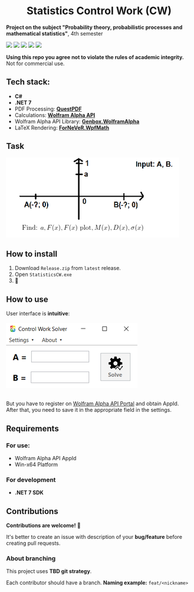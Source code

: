 <h1 align="center">Statistics Control Work (CW)</h1>

**Project on the subject "Probability theory, probabilistic processes and mathematical statistics"**, 4th semester<br>

![](https://img.shields.io/github/actions/workflow/status/xairaven/StatisticsCW/dotnet-desktop.yml?style=plastic)
![](https://img.shields.io/github/v/release/xairaven/StatisticsCW?style=plastic)
![](https://img.shields.io/github/commit-activity/m/xairaven/StatisticsCW?style=plastic)
![](https://img.shields.io/github/license/xairaven/StatisticsCW?style=plastic)
![](https://img.shields.io/github/issues/xairaven/StatisticsCW?style=plastic)

**Using this repo you agree not to violate the rules of academic integrity.**
Not for commercial use.

<h2>Tech stack:</h2>

- **C#**
- **.NET 7**
- PDF Processing: **[QuestPDF](https://www.nuget.org/packages/QuestPDF)**
- Calculations: **[Wolfram Alpha API](https://products.wolframalpha.com/api/)**
- Wolfram Alpha API Library: **[Genbox.WolframAlpha](https://github.com/Genbox/WolframAlpha)**
- LaTeX Rendering: **[ForNeVeR.WpfMath](https://github.com/ForNeVeR/xaml-math)**

<h2>Task</h2>
<img src="Readme/Task.png" alt="Task">

<h2>How to install</h2>

1. Download `Release.zip` from `latest` release.
2. Open `StatisticsCW.exe`
3. 🎉

<h2>How to use</h2>

User interface is **intuitive**:<br><br>
<img src="Readme/Program.png" alt="Main form"><br><br>

But you have to register on [Wolfram Alpha API Portal](https://products.wolframalpha.com/api/) and obtain AppId.<br>
After that, you need to save it in the appropriate field in the settings.

<h2>Requirements</h2>
<h3>For use:</h3>

- Wolfram Alpha API AppId
- Win-x64 Platform

<h3>For development</h3>

- **.NET 7 SDK**

<h2>Contributions</h2>

**Contributions are welcome!** 🎉

It's better to create an issue with description of your **bug/feature** before creating pull requests.

<h3>About branching</h3>

This project uses **TBD git strategy**.

Each contributor should have a branch. **Naming example:** ```feat/<nickname>```